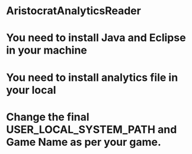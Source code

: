 # AristocratAnalyticsReader
# You need to install Java and Eclipse in your machine
# You need to install analytics file in your local 
# Change the final USER_LOCAL_SYSTEM_PATH and Game Name as per your game.
